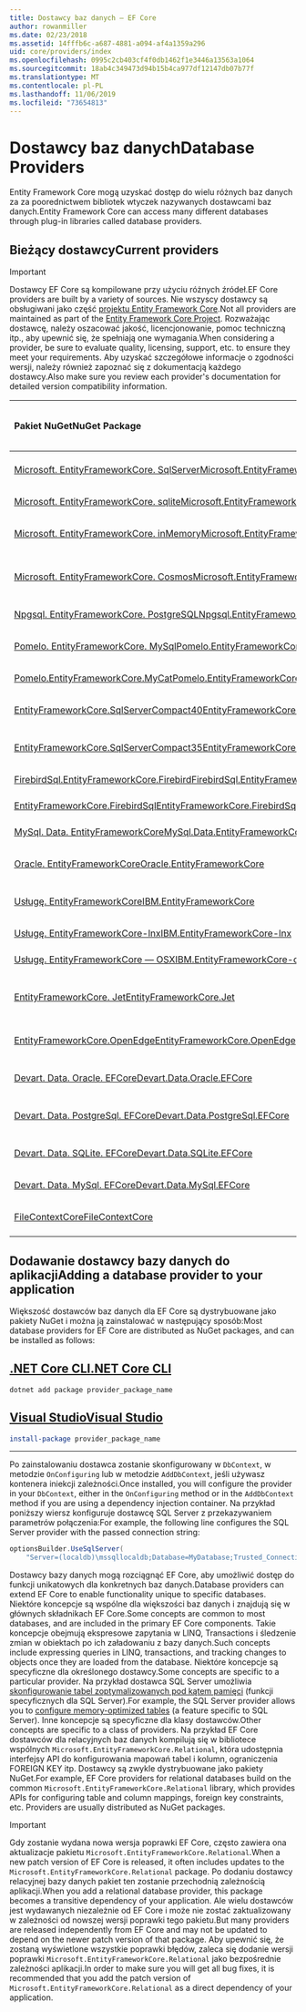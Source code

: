 ```yaml
---
title: Dostawcy baz danych — EF Core
author: rowanmiller
ms.date: 02/23/2018
ms.assetid: 14fffb6c-a687-4881-a094-af4a1359a296
uid: core/providers/index
ms.openlocfilehash: 0995c2cb403cf4f0db1462f1e3446a13563a1064
ms.sourcegitcommit: 18ab4c349473d94b15b4ca977df12147db07b77f
ms.translationtype: MT
ms.contentlocale: pl-PL
ms.lasthandoff: 11/06/2019
ms.locfileid: "73654813"
---
```

# <a name="database-providers"></a><span data-ttu-id="6ebc9-102">Dostawcy baz danych</span><span class="sxs-lookup"><span data-stu-id="6ebc9-102">Database Providers</span></span>

<span data-ttu-id="6ebc9-103">Entity Framework Core mogą uzyskać dostęp do wielu różnych baz danych za za poorednictwem bibliotek wtyczek nazywanych dostawcami baz danych.</span><span class="sxs-lookup"><span data-stu-id="6ebc9-103">Entity Framework Core can access many different databases through plug-in libraries called database providers.</span></span>

## <a name="current-providers"></a><span data-ttu-id="6ebc9-104">Bieżący dostawcy</span><span class="sxs-lookup"><span data-stu-id="6ebc9-104">Current providers</span></span>

> [!IMPORTANT]  
> <span data-ttu-id="6ebc9-105">Dostawcy EF Core są kompilowane przy użyciu różnych źródeł.</span><span class="sxs-lookup"><span data-stu-id="6ebc9-105">EF Core providers are built by a variety of sources.</span></span> <span data-ttu-id="6ebc9-106">Nie wszyscy dostawcy są obsługiwani jako część [projektu Entity Framework Core](https://github.com/aspnet/EntityFrameworkCore).</span><span class="sxs-lookup"><span data-stu-id="6ebc9-106">Not all providers are maintained as part of the [Entity Framework Core Project](https://github.com/aspnet/EntityFrameworkCore).</span></span> <span data-ttu-id="6ebc9-107">Rozważając dostawcę, należy oszacować jakość, licencjonowanie, pomoc techniczną itp., aby upewnić się, że spełniają one wymagania.</span><span class="sxs-lookup"><span data-stu-id="6ebc9-107">When considering a provider, be sure to evaluate quality, licensing, support, etc. to ensure they meet your requirements.</span></span> <span data-ttu-id="6ebc9-108">Aby uzyskać szczegółowe informacje o zgodności wersji, należy również zapoznać się z dokumentacją każdego dostawcy.</span><span class="sxs-lookup"><span data-stu-id="6ebc9-108">Also make sure you review each provider's documentation for detailed version compatibility information.</span></span>

| <span data-ttu-id="6ebc9-109">Pakiet NuGet</span><span class="sxs-lookup"><span data-stu-id="6ebc9-109">NuGet Package</span></span>                                                                                                        | <span data-ttu-id="6ebc9-110">Obsługiwane aparaty bazy danych</span><span class="sxs-lookup"><span data-stu-id="6ebc9-110">Supported database engines</span></span> | <span data-ttu-id="6ebc9-111">Element utrzymujący/dostawca</span><span class="sxs-lookup"><span data-stu-id="6ebc9-111">Maintainer / Vendor</span></span>                                                           | <span data-ttu-id="6ebc9-112">Uwagi/wymagania</span><span class="sxs-lookup"><span data-stu-id="6ebc9-112">Notes / Requirements</span></span> | <span data-ttu-id="6ebc9-113">Przydatne linki</span><span class="sxs-lookup"><span data-stu-id="6ebc9-113">Useful links</span></span>                                                                                                                                                                                       |
|:---------------------------------------------------------------------------------------------------------------------|:---------------------------|:------------------------------------------------------------------------------|:---------------------|:---------------------------------------------------------------------------------------------------------------------------------------------------------------------------------------------------|
| [<span data-ttu-id="6ebc9-114">Microsoft. EntityFrameworkCore. SqlServer</span><span class="sxs-lookup"><span data-stu-id="6ebc9-114">Microsoft.EntityFrameworkCore.SqlServer</span></span>](https://www.nuget.org/packages/Microsoft.EntityFrameworkCore.SqlServer)    | <span data-ttu-id="6ebc9-115">SQL Server 2012 do wewnątrz</span><span class="sxs-lookup"><span data-stu-id="6ebc9-115">SQL Server 2012 onwards</span></span>    | <span data-ttu-id="6ebc9-116">[Projekt EF Core](https://github.com/aspnet/EntityFrameworkCore/) (Microsoft)</span><span class="sxs-lookup"><span data-stu-id="6ebc9-116">[EF Core Project](https://github.com/aspnet/EntityFrameworkCore/) (Microsoft)</span></span> |                      | [<span data-ttu-id="6ebc9-117">docs</span><span class="sxs-lookup"><span data-stu-id="6ebc9-117">docs</span></span>](xref:core/providers/sql-server/index)                                                                                                                                                       |
| [<span data-ttu-id="6ebc9-118">Microsoft. EntityFrameworkCore. sqlite</span><span class="sxs-lookup"><span data-stu-id="6ebc9-118">Microsoft.EntityFrameworkCore.Sqlite</span></span>](https://www.nuget.org/packages/Microsoft.EntityFrameworkCore.Sqlite)          | <span data-ttu-id="6ebc9-119">SQLite 3,7</span><span class="sxs-lookup"><span data-stu-id="6ebc9-119">SQLite 3.7 onwards</span></span>         | <span data-ttu-id="6ebc9-120">[Projekt EF Core](https://github.com/aspnet/EntityFrameworkCore/) (Microsoft)</span><span class="sxs-lookup"><span data-stu-id="6ebc9-120">[EF Core Project](https://github.com/aspnet/EntityFrameworkCore/) (Microsoft)</span></span> |                      | [<span data-ttu-id="6ebc9-121">docs</span><span class="sxs-lookup"><span data-stu-id="6ebc9-121">docs</span></span>](xref:core/providers/sqlite/index)                                                                                                                                                           |
| [<span data-ttu-id="6ebc9-122">Microsoft. EntityFrameworkCore. inMemory</span><span class="sxs-lookup"><span data-stu-id="6ebc9-122">Microsoft.EntityFrameworkCore.InMemory</span></span>](https://www.nuget.org/packages/Microsoft.EntityFrameworkCore.InMemory)      | <span data-ttu-id="6ebc9-123">EF Core bazę danych w pamięci</span><span class="sxs-lookup"><span data-stu-id="6ebc9-123">EF Core in-memory database</span></span> | <span data-ttu-id="6ebc9-124">[Projekt EF Core](https://github.com/aspnet/EntityFrameworkCore/) (Microsoft)</span><span class="sxs-lookup"><span data-stu-id="6ebc9-124">[EF Core Project](https://github.com/aspnet/EntityFrameworkCore/) (Microsoft)</span></span> | <span data-ttu-id="6ebc9-125">Tylko do testowania</span><span class="sxs-lookup"><span data-stu-id="6ebc9-125">For testing only</span></span>     | [<span data-ttu-id="6ebc9-126">docs</span><span class="sxs-lookup"><span data-stu-id="6ebc9-126">docs</span></span>](xref:core/providers/in-memory/index)                                                                                                                                                        |
| [<span data-ttu-id="6ebc9-127">Microsoft. EntityFrameworkCore. Cosmos</span><span class="sxs-lookup"><span data-stu-id="6ebc9-127">Microsoft.EntityFrameworkCore.Cosmos</span></span>](https://www.nuget.org/packages/Microsoft.EntityFrameworkCore.Cosmos)          | <span data-ttu-id="6ebc9-128">Azure Cosmos DB interfejsu API SQL</span><span class="sxs-lookup"><span data-stu-id="6ebc9-128">Azure Cosmos DB SQL API</span></span>    | <span data-ttu-id="6ebc9-129">[Projekt EF Core](https://github.com/aspnet/EntityFrameworkCore/) (Microsoft)</span><span class="sxs-lookup"><span data-stu-id="6ebc9-129">[EF Core Project](https://github.com/aspnet/EntityFrameworkCore/) (Microsoft)</span></span> |                      | [<span data-ttu-id="6ebc9-130">docs</span><span class="sxs-lookup"><span data-stu-id="6ebc9-130">docs</span></span>](xref:core/providers/cosmos/index)                                                                                                                                                           |
| [<span data-ttu-id="6ebc9-131">Npgsql. EntityFrameworkCore. PostgreSQL</span><span class="sxs-lookup"><span data-stu-id="6ebc9-131">Npgsql.EntityFrameworkCore.PostgreSQL</span></span>](https://www.nuget.org/packages/Npgsql.EntityFrameworkCore.PostgreSQL)        | <span data-ttu-id="6ebc9-132">PostgreSQL</span><span class="sxs-lookup"><span data-stu-id="6ebc9-132">PostgreSQL</span></span>                 | [<span data-ttu-id="6ebc9-133">Zespół deweloperów Npgsql</span><span class="sxs-lookup"><span data-stu-id="6ebc9-133">Npgsql Development Team</span></span>](https://github.com/npgsql)                          |                      | [<span data-ttu-id="6ebc9-134">docs</span><span class="sxs-lookup"><span data-stu-id="6ebc9-134">docs</span></span>](https://www.npgsql.org/efcore/index.html)                                                                                                                                                   |
| [<span data-ttu-id="6ebc9-135">Pomelo. EntityFrameworkCore. MySql</span><span class="sxs-lookup"><span data-stu-id="6ebc9-135">Pomelo.EntityFrameworkCore.MySql</span></span>](https://www.nuget.org/packages/Pomelo.EntityFrameworkCore.MySql)                  | <span data-ttu-id="6ebc9-136">MySQL, MariaDB</span><span class="sxs-lookup"><span data-stu-id="6ebc9-136">MySQL, MariaDB</span></span>             | [<span data-ttu-id="6ebc9-137">Projekt pomelo Foundation</span><span class="sxs-lookup"><span data-stu-id="6ebc9-137">Pomelo Foundation Project</span></span>](https://github.com/PomeloFoundation)              |                      | [<span data-ttu-id="6ebc9-138">Readme</span><span class="sxs-lookup"><span data-stu-id="6ebc9-138">readme</span></span>](https://github.com/PomeloFoundation/Pomelo.EntityFrameworkCore.MySql/blob/master/README.md)                                                                                               |
| [<span data-ttu-id="6ebc9-139">Pomelo.EntityFrameworkCore.MyCat</span><span class="sxs-lookup"><span data-stu-id="6ebc9-139">Pomelo.EntityFrameworkCore.MyCat</span></span>](https://www.nuget.org/packages/Pomelo.EntityFrameworkCore.MyCat)                  | <span data-ttu-id="6ebc9-140">Serwer MyCAT</span><span class="sxs-lookup"><span data-stu-id="6ebc9-140">MyCAT Server</span></span>               | [<span data-ttu-id="6ebc9-141">Projekt pomelo Foundation</span><span class="sxs-lookup"><span data-stu-id="6ebc9-141">Pomelo Foundation Project</span></span>](https://github.com/PomeloFoundation)              | <span data-ttu-id="6ebc9-142">Tylko wersja wstępna</span><span class="sxs-lookup"><span data-stu-id="6ebc9-142">Prerelease only</span></span>      | [<span data-ttu-id="6ebc9-143">Readme</span><span class="sxs-lookup"><span data-stu-id="6ebc9-143">readme</span></span>](https://github.com/PomeloFoundation/Pomelo.EntityFrameworkCore.MyCat/blob/master/README.md)                                                                                               |
| [<span data-ttu-id="6ebc9-144">EntityFrameworkCore.SqlServerCompact40</span><span class="sxs-lookup"><span data-stu-id="6ebc9-144">EntityFrameworkCore.SqlServerCompact40</span></span>](https://www.nuget.org/packages/EntityFrameworkCore.SqlServerCompact40)      | <span data-ttu-id="6ebc9-145">SQL Server Compact 4.0</span><span class="sxs-lookup"><span data-stu-id="6ebc9-145">SQL Server Compact 4.0</span></span>     | [<span data-ttu-id="6ebc9-146">Erik Ejlskov Jensen</span><span class="sxs-lookup"><span data-stu-id="6ebc9-146">Erik Ejlskov Jensen</span></span>](https://github.com/ErikEJ/)                             | <span data-ttu-id="6ebc9-147">.NET Framework</span><span class="sxs-lookup"><span data-stu-id="6ebc9-147">.NET Framework</span></span>       | [<span data-ttu-id="6ebc9-148">witryny</span><span class="sxs-lookup"><span data-stu-id="6ebc9-148">wiki</span></span>](https://github.com/ErikEJ/EntityFramework.SqlServerCompact/wiki/Using-EF-Core-with-SQL-Server-Compact-in-Traditional-.NET-Applications)                                                     |
| [<span data-ttu-id="6ebc9-149">EntityFrameworkCore.SqlServerCompact35</span><span class="sxs-lookup"><span data-stu-id="6ebc9-149">EntityFrameworkCore.SqlServerCompact35</span></span>](https://www.nuget.org/packages/EntityFrameworkCore.SqlServerCompact35)      | <span data-ttu-id="6ebc9-150">SQL Server Compact 3.5</span><span class="sxs-lookup"><span data-stu-id="6ebc9-150">SQL Server Compact 3.5</span></span>     | [<span data-ttu-id="6ebc9-151">Erik Ejlskov Jensen</span><span class="sxs-lookup"><span data-stu-id="6ebc9-151">Erik Ejlskov Jensen</span></span>](https://github.com/ErikEJ/)                             | <span data-ttu-id="6ebc9-152">.NET Framework</span><span class="sxs-lookup"><span data-stu-id="6ebc9-152">.NET Framework</span></span>       | [<span data-ttu-id="6ebc9-153">witryny</span><span class="sxs-lookup"><span data-stu-id="6ebc9-153">wiki</span></span>](https://github.com/ErikEJ/EntityFramework.SqlServerCompact/wiki/Using-EF-Core-with-SQL-Server-Compact-in-Traditional-.NET-Applications)                                                     |
| [<span data-ttu-id="6ebc9-154">FirebirdSql.EntityFrameworkCore.Firebird</span><span class="sxs-lookup"><span data-stu-id="6ebc9-154">FirebirdSql.EntityFrameworkCore.Firebird</span></span>](https://www.nuget.org/packages/FirebirdSql.EntityFrameworkCore.Firebird/) | <span data-ttu-id="6ebc9-155">Firebird 2,5 i 3. x</span><span class="sxs-lookup"><span data-stu-id="6ebc9-155">Firebird 2.5 and 3.x</span></span>       | [<span data-ttu-id="6ebc9-156">Jiří Činčura</span><span class="sxs-lookup"><span data-stu-id="6ebc9-156">Jiří Činčura</span></span>](https://github.com/cincuranet)                                 |                      | [<span data-ttu-id="6ebc9-157">docs</span><span class="sxs-lookup"><span data-stu-id="6ebc9-157">docs</span></span>](https://github.com/cincuranet/FirebirdSql.Data.FirebirdClient/blob/master/Provider/docs/entity-framework-core.md)                                                                           |
| [<span data-ttu-id="6ebc9-158">EntityFrameworkCore.FirebirdSql</span><span class="sxs-lookup"><span data-stu-id="6ebc9-158">EntityFrameworkCore.FirebirdSql</span></span>](https://www.nuget.org/packages/EntityFrameworkCore.FirebirdSql/)                   | <span data-ttu-id="6ebc9-159">Firebird 2,5 i 3. x</span><span class="sxs-lookup"><span data-stu-id="6ebc9-159">Firebird 2.5 and 3.x</span></span>       | [<span data-ttu-id="6ebc9-160">Rafael Almeida</span><span class="sxs-lookup"><span data-stu-id="6ebc9-160">Rafael Almeida</span></span>](https://github.com/ralmsdeveloper)                           |                      | [<span data-ttu-id="6ebc9-161">witryny</span><span class="sxs-lookup"><span data-stu-id="6ebc9-161">wiki</span></span>](https://github.com/ralmsdeveloper/EntityFrameworkCore.FirebirdSQL/wiki)                                                                                                                     |
| [<span data-ttu-id="6ebc9-162">MySql. Data. EntityFrameworkCore</span><span class="sxs-lookup"><span data-stu-id="6ebc9-162">MySql.Data.EntityFrameworkCore</span></span>](https://www.nuget.org/packages/MySql.Data.EntityFrameworkCore)                      | <span data-ttu-id="6ebc9-163">MySQL</span><span class="sxs-lookup"><span data-stu-id="6ebc9-163">MySQL</span></span>                      | <span data-ttu-id="6ebc9-164">[Projekt MySQL](https://dev.mysql.com) (Oracle)</span><span class="sxs-lookup"><span data-stu-id="6ebc9-164">[MySQL project](https://dev.mysql.com) (Oracle)</span></span>                               |                      | [<span data-ttu-id="6ebc9-165">docs</span><span class="sxs-lookup"><span data-stu-id="6ebc9-165">docs</span></span>](https://dev.mysql.com/doc/connector-net/en/connector-net-entityframework-core.html)                                                                                                         |
| [<span data-ttu-id="6ebc9-166">Oracle. EntityFrameworkCore</span><span class="sxs-lookup"><span data-stu-id="6ebc9-166">Oracle.EntityFrameworkCore</span></span>](https://www.nuget.org/packages/Oracle.EntityFrameworkCore/)                             | <span data-ttu-id="6ebc9-167">Oracle DB 11,2 do wewnątrz</span><span class="sxs-lookup"><span data-stu-id="6ebc9-167">Oracle DB 11.2 onwards</span></span>     | [<span data-ttu-id="6ebc9-168">Database</span><span class="sxs-lookup"><span data-stu-id="6ebc9-168">Oracle</span></span>](https://www.oracle.com/technetwork/topics/dotnet/)                   | <span data-ttu-id="6ebc9-169">Wersja wstępna</span><span class="sxs-lookup"><span data-stu-id="6ebc9-169">Prerelease</span></span>           | [<span data-ttu-id="6ebc9-170">producenta</span><span class="sxs-lookup"><span data-stu-id="6ebc9-170">website</span></span>](https://www.oracle.com/technetwork/topics/dotnet/)                                                                                                                                       |
| [<span data-ttu-id="6ebc9-171">Usługę. EntityFrameworkCore</span><span class="sxs-lookup"><span data-stu-id="6ebc9-171">IBM.EntityFrameworkCore</span></span>](https://www.nuget.org/packages/IBM.EntityFrameworkCore)                                    | <span data-ttu-id="6ebc9-172">DB2, Informix</span><span class="sxs-lookup"><span data-stu-id="6ebc9-172">Db2, Informix</span></span>              | [<span data-ttu-id="6ebc9-173">USŁUGĘ</span><span class="sxs-lookup"><span data-stu-id="6ebc9-173">IBM</span></span>](https://ibm.com)                                                        | <span data-ttu-id="6ebc9-174">Wersja systemu Windows</span><span class="sxs-lookup"><span data-stu-id="6ebc9-174">Windows version</span></span>      | [<span data-ttu-id="6ebc9-175">wpisów</span><span class="sxs-lookup"><span data-stu-id="6ebc9-175">blog</span></span>](https://www.ibm.com/developerworks/community/blogs/96960515-2ea1-4391-8170-b0515d08e4da/entry/Creating_Entity_Data_Model_using_IBM_Data_Server_providers_for_Entity_Framework_Core?lang=en) |
| [<span data-ttu-id="6ebc9-176">Usługę. EntityFrameworkCore-lnx</span><span class="sxs-lookup"><span data-stu-id="6ebc9-176">IBM.EntityFrameworkCore-lnx</span></span>](https://www.nuget.org/packages/IBM.EntityFrameworkCore-lnx)                            | <span data-ttu-id="6ebc9-177">DB2, Informix</span><span class="sxs-lookup"><span data-stu-id="6ebc9-177">Db2, Informix</span></span>              | [<span data-ttu-id="6ebc9-178">USŁUGĘ</span><span class="sxs-lookup"><span data-stu-id="6ebc9-178">IBM</span></span>](https://ibm.com)                                                        | <span data-ttu-id="6ebc9-179">Wersja systemu Linux</span><span class="sxs-lookup"><span data-stu-id="6ebc9-179">Linux version</span></span>        | [<span data-ttu-id="6ebc9-180">wpisów</span><span class="sxs-lookup"><span data-stu-id="6ebc9-180">blog</span></span>](https://www.ibm.com/developerworks/community/blogs/96960515-2ea1-4391-8170-b0515d08e4da/entry/Creating_Entity_Data_Model_using_IBM_Data_Server_providers_for_Entity_Framework_Core?lang=en) |
| [<span data-ttu-id="6ebc9-181">Usługę. EntityFrameworkCore — OSX</span><span class="sxs-lookup"><span data-stu-id="6ebc9-181">IBM.EntityFrameworkCore-osx</span></span>](https://www.nuget.org/packages/IBM.EntityFrameworkCore-osx)                            | <span data-ttu-id="6ebc9-182">DB2, Informix</span><span class="sxs-lookup"><span data-stu-id="6ebc9-182">Db2, Informix</span></span>              | [<span data-ttu-id="6ebc9-183">USŁUGĘ</span><span class="sxs-lookup"><span data-stu-id="6ebc9-183">IBM</span></span>](https://ibm.com)                                                        | <span data-ttu-id="6ebc9-184">wersja macOS</span><span class="sxs-lookup"><span data-stu-id="6ebc9-184">macOS version</span></span>        | [<span data-ttu-id="6ebc9-185">wpisów</span><span class="sxs-lookup"><span data-stu-id="6ebc9-185">blog</span></span>](https://www.ibm.com/developerworks/community/blogs/96960515-2ea1-4391-8170-b0515d08e4da/entry/Creating_Entity_Data_Model_using_IBM_Data_Server_providers_for_Entity_Framework_Core?lang=en) |
| [<span data-ttu-id="6ebc9-186">EntityFrameworkCore. Jet</span><span class="sxs-lookup"><span data-stu-id="6ebc9-186">EntityFrameworkCore.Jet</span></span>](https://www.nuget.org/packages/EntityFrameworkCore.Jet/)                                   | <span data-ttu-id="6ebc9-187">Pliki programu Microsoft Access</span><span class="sxs-lookup"><span data-stu-id="6ebc9-187">Microsoft Access files</span></span>     | [<span data-ttu-id="6ebc9-188">Bubi</span><span class="sxs-lookup"><span data-stu-id="6ebc9-188">Bubi</span></span>](https://github.com/bubibubi)                                           | <span data-ttu-id="6ebc9-189">.NET Framework</span><span class="sxs-lookup"><span data-stu-id="6ebc9-189">.NET Framework</span></span>       | [<span data-ttu-id="6ebc9-190">Readme</span><span class="sxs-lookup"><span data-stu-id="6ebc9-190">readme</span></span>](https://github.com/bubibubi/EntityFrameworkCore.Jet/blob/master/docs/README.md)                                                                                                           |
| [<span data-ttu-id="6ebc9-191">EntityFrameworkCore.OpenEdge</span><span class="sxs-lookup"><span data-stu-id="6ebc9-191">EntityFrameworkCore.OpenEdge</span></span>](https://www.nuget.org/packages/EntityFrameworkCore.OpenEdge/)                         | <span data-ttu-id="6ebc9-192">OpenEdge postępu</span><span class="sxs-lookup"><span data-stu-id="6ebc9-192">Progress OpenEdge</span></span>          | [<span data-ttu-id="6ebc9-193">Alex Wiese</span><span class="sxs-lookup"><span data-stu-id="6ebc9-193">Alex Wiese</span></span>](https://github.com/alexwiese)                                    |                      | [<span data-ttu-id="6ebc9-194">Readme</span><span class="sxs-lookup"><span data-stu-id="6ebc9-194">readme</span></span>](https://github.com/alexwiese/EntityFrameworkCore.OpenEdge/blob/master/README.md)                                                                                                          |
| [<span data-ttu-id="6ebc9-195">Devart. Data. Oracle. EFCore</span><span class="sxs-lookup"><span data-stu-id="6ebc9-195">Devart.Data.Oracle.EFCore</span></span>](https://www.nuget.org/packages/Devart.Data.Oracle.EFCore/)                               | <span data-ttu-id="6ebc9-196">Oracle DB 9.2.0.4</span><span class="sxs-lookup"><span data-stu-id="6ebc9-196">Oracle DB 9.2.0.4 onwards</span></span>  | [<span data-ttu-id="6ebc9-197">DevArt</span><span class="sxs-lookup"><span data-stu-id="6ebc9-197">DevArt</span></span>](https://www.devart.com/)                                             | <span data-ttu-id="6ebc9-198">Święcona</span><span class="sxs-lookup"><span data-stu-id="6ebc9-198">Paid</span></span>                 | [<span data-ttu-id="6ebc9-199">docs</span><span class="sxs-lookup"><span data-stu-id="6ebc9-199">docs</span></span>](https://www.devart.com/dotconnect/oracle/docs/)                                                                                                                                             |
| [<span data-ttu-id="6ebc9-200">Devart. Data. PostgreSql. EFCore</span><span class="sxs-lookup"><span data-stu-id="6ebc9-200">Devart.Data.PostgreSql.EFCore</span></span>](https://www.nuget.org/packages/Devart.Data.PostgreSql.EFCore/)                       | <span data-ttu-id="6ebc9-201">PostgreSQL 8,0 do wewnątrz</span><span class="sxs-lookup"><span data-stu-id="6ebc9-201">PostgreSQL 8.0 onwards</span></span>     | [<span data-ttu-id="6ebc9-202">DevArt</span><span class="sxs-lookup"><span data-stu-id="6ebc9-202">DevArt</span></span>](https://www.devart.com/)                                             | <span data-ttu-id="6ebc9-203">Święcona</span><span class="sxs-lookup"><span data-stu-id="6ebc9-203">Paid</span></span>                 | [<span data-ttu-id="6ebc9-204">docs</span><span class="sxs-lookup"><span data-stu-id="6ebc9-204">docs</span></span>](https://www.devart.com/dotconnect/postgresql/docs/)                                                                                                                                         |
| [<span data-ttu-id="6ebc9-205">Devart. Data. SQLite. EFCore</span><span class="sxs-lookup"><span data-stu-id="6ebc9-205">Devart.Data.SQLite.EFCore</span></span>](https://www.nuget.org/packages/Devart.Data.SQLite.EFCore/)                               | <span data-ttu-id="6ebc9-206">SQLite 3 lub nowszy</span><span class="sxs-lookup"><span data-stu-id="6ebc9-206">SQLite 3 onwards</span></span>           | [<span data-ttu-id="6ebc9-207">DevArt</span><span class="sxs-lookup"><span data-stu-id="6ebc9-207">DevArt</span></span>](https://www.devart.com/)                                             | <span data-ttu-id="6ebc9-208">Święcona</span><span class="sxs-lookup"><span data-stu-id="6ebc9-208">Paid</span></span>                 | [<span data-ttu-id="6ebc9-209">docs</span><span class="sxs-lookup"><span data-stu-id="6ebc9-209">docs</span></span>](https://www.devart.com/dotconnect/sqlite/docs/)                                                                                                                                             |
| [<span data-ttu-id="6ebc9-210">Devart. Data. MySql. EFCore</span><span class="sxs-lookup"><span data-stu-id="6ebc9-210">Devart.Data.MySql.EFCore</span></span>](https://www.nuget.org/packages/Devart.Data.MySql.EFCore/)                                 | <span data-ttu-id="6ebc9-211">Baza danych MySQL 5</span><span class="sxs-lookup"><span data-stu-id="6ebc9-211">MySQL 5 onwards</span></span>            | [<span data-ttu-id="6ebc9-212">DevArt</span><span class="sxs-lookup"><span data-stu-id="6ebc9-212">DevArt</span></span>](https://www.devart.com/)                                             | <span data-ttu-id="6ebc9-213">Święcona</span><span class="sxs-lookup"><span data-stu-id="6ebc9-213">Paid</span></span>                 | [<span data-ttu-id="6ebc9-214">docs</span><span class="sxs-lookup"><span data-stu-id="6ebc9-214">docs</span></span>](https://www.devart.com/dotconnect/mysql/docs/)                                                                                                                                              |
| [<span data-ttu-id="6ebc9-215">FileContextCore</span><span class="sxs-lookup"><span data-stu-id="6ebc9-215">FileContextCore</span></span>](https://www.nuget.org/packages/FileContextCore/)                                 | <span data-ttu-id="6ebc9-216">Przechowuje dane w plikach</span><span class="sxs-lookup"><span data-stu-id="6ebc9-216">Stores data in files</span></span>            | [<span data-ttu-id="6ebc9-217">Morris Janatzek</span><span class="sxs-lookup"><span data-stu-id="6ebc9-217">Morris Janatzek</span></span>](https://github.com/morrisjdev)                                             | <span data-ttu-id="6ebc9-218">Do celów deweloperskich</span><span class="sxs-lookup"><span data-stu-id="6ebc9-218">For development purposes</span></span>                 | [<span data-ttu-id="6ebc9-219">Readme</span><span class="sxs-lookup"><span data-stu-id="6ebc9-219">readme</span></span>](https://github.com/morrisjdev/FileContextCore/blob/master/README.md)                                                                                                                                              |

## <a name="adding-a-database-provider-to-your-application"></a><span data-ttu-id="6ebc9-220">Dodawanie dostawcy bazy danych do aplikacji</span><span class="sxs-lookup"><span data-stu-id="6ebc9-220">Adding a database provider to your application</span></span>

<span data-ttu-id="6ebc9-221">Większość dostawców baz danych dla EF Core są dystrybuowane jako pakiety NuGet i można ją zainstalować w następujący sposób:</span><span class="sxs-lookup"><span data-stu-id="6ebc9-221">Most database providers for EF Core are distributed as NuGet packages, and can be installed as follows:</span></span>

## <a name="net-core-clitabdotnet-core-cli"></a>[<span data-ttu-id="6ebc9-222">.NET Core CLI</span><span class="sxs-lookup"><span data-stu-id="6ebc9-222">.NET Core CLI</span></span>](#tab/dotnet-core-cli)

``` console
dotnet add package provider_package_name
```

## <a name="visual-studiotabvs"></a>[<span data-ttu-id="6ebc9-223">Visual Studio</span><span class="sxs-lookup"><span data-stu-id="6ebc9-223">Visual Studio</span></span>](#tab/vs)

``` powershell
install-package provider_package_name
```

***

<span data-ttu-id="6ebc9-224">Po zainstalowaniu dostawca zostanie skonfigurowany w `DbContext`, w metodzie `OnConfiguring` lub w metodzie `AddDbContext`, jeśli używasz kontenera iniekcji zależności.</span><span class="sxs-lookup"><span data-stu-id="6ebc9-224">Once installed, you will configure the provider in your `DbContext`, either in the `OnConfiguring` method or in the `AddDbContext` method if you are using a dependency injection container.</span></span>
<span data-ttu-id="6ebc9-225">Na przykład poniższy wiersz konfiguruje dostawcę SQL Server z przekazywaniem parametrów połączenia:</span><span class="sxs-lookup"><span data-stu-id="6ebc9-225">For example, the following line configures the SQL Server provider with the passed connection string:</span></span>

``` csharp
optionsBuilder.UseSqlServer(
    "Server=(localdb)\mssqllocaldb;Database=MyDatabase;Trusted_Connection=True;");
```  

<span data-ttu-id="6ebc9-226">Dostawcy bazy danych mogą rozciągnąć EF Core, aby umożliwić dostęp do funkcji unikatowych dla konkretnych baz danych.</span><span class="sxs-lookup"><span data-stu-id="6ebc9-226">Database providers can extend EF Core to enable functionality unique to specific databases.</span></span>
<span data-ttu-id="6ebc9-227">Niektóre koncepcje są wspólne dla większości baz danych i znajdują się w głównych składnikach EF Core.</span><span class="sxs-lookup"><span data-stu-id="6ebc9-227">Some concepts are common to most databases, and are included in the primary EF Core components.</span></span>
<span data-ttu-id="6ebc9-228">Takie koncepcje obejmują ekspresowe zapytania w LINQ, Transactions i śledzenie zmian w obiektach po ich załadowaniu z bazy danych.</span><span class="sxs-lookup"><span data-stu-id="6ebc9-228">Such concepts include expressing queries in LINQ, transactions, and tracking changes to objects once they are loaded from the database.</span></span>
<span data-ttu-id="6ebc9-229">Niektóre koncepcje są specyficzne dla określonego dostawcy.</span><span class="sxs-lookup"><span data-stu-id="6ebc9-229">Some concepts are specific to a particular provider.</span></span>
<span data-ttu-id="6ebc9-230">Na przykład dostawca SQL Server umożliwia [skonfigurowanie tabel zoptymalizowanych pod kątem pamięci](xref:core/providers/sql-server/memory-optimized-tables) (funkcji specyficznych dla SQL Server).</span><span class="sxs-lookup"><span data-stu-id="6ebc9-230">For example, the SQL Server provider allows you to [configure memory-optimized tables](xref:core/providers/sql-server/memory-optimized-tables) (a feature specific to SQL Server).</span></span>
<span data-ttu-id="6ebc9-231">Inne koncepcje są specyficzne dla klasy dostawców.</span><span class="sxs-lookup"><span data-stu-id="6ebc9-231">Other concepts are specific to a class of providers.</span></span>
<span data-ttu-id="6ebc9-232">Na przykład EF Core dostawców dla relacyjnych baz danych kompilują się w bibliotece wspólnych `Microsoft.EntityFrameworkCore.Relational`, która udostępnia interfejsy API do konfigurowania mapowań tabel i kolumn, ograniczenia FOREIGN KEY itp. Dostawcy są zwykle dystrybuowane jako pakiety NuGet.</span><span class="sxs-lookup"><span data-stu-id="6ebc9-232">For example, EF Core providers for relational databases build on the common `Microsoft.EntityFrameworkCore.Relational` library, which provides APIs for configuring table and column mappings, foreign key constraints, etc. Providers are usually distributed as NuGet packages.</span></span>

> [!IMPORTANT]  
> <span data-ttu-id="6ebc9-233">Gdy zostanie wydana nowa wersja poprawki EF Core, często zawiera ona aktualizacje pakietu `Microsoft.EntityFrameworkCore.Relational`.</span><span class="sxs-lookup"><span data-stu-id="6ebc9-233">When a new patch version of EF Core is released, it often includes updates to the `Microsoft.EntityFrameworkCore.Relational` package.</span></span>
> <span data-ttu-id="6ebc9-234">Po dodaniu dostawcy relacyjnej bazy danych pakiet ten zostanie przechodnią zależnością aplikacji.</span><span class="sxs-lookup"><span data-stu-id="6ebc9-234">When you add a relational database provider, this package becomes a transitive dependency of your application.</span></span>
> <span data-ttu-id="6ebc9-235">Ale wielu dostawców jest wydawanych niezależnie od EF Core i może nie zostać zaktualizowany w zależności od nowszej wersji poprawki tego pakietu.</span><span class="sxs-lookup"><span data-stu-id="6ebc9-235">But many providers are released independently from EF Core and may not be updated to depend on the newer patch version of that package.</span></span>
> <span data-ttu-id="6ebc9-236">Aby upewnić się, że zostaną wyświetlone wszystkie poprawki błędów, zaleca się dodanie wersji poprawki `Microsoft.EntityFrameworkCore.Relational` jako bezpośrednie zależności aplikacji.</span><span class="sxs-lookup"><span data-stu-id="6ebc9-236">In order to make sure you will get all bug fixes, it is recommended that you add the patch version of `Microsoft.EntityFrameworkCore.Relational` as a direct dependency of your application.</span></span>
